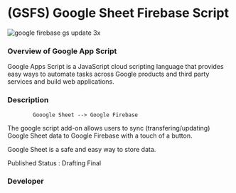 # (GSFS) Google Sheet Firebase Script
![google firebase gs update 3x](https://cloud.githubusercontent.com/assets/19171147/25772495/43a5ffbc-323a-11e7-9714-0a0abcc1f99b.png)

### Overview of Google App Script
 
Google Apps Script is a JavaScript cloud scripting language that provides easy ways to automate tasks across Google products and third party services and build web applications.

### Description

            Gooogle Sheet --> Google Firebase

The google script add-on allows users to sync (transfering/updating) Google Sheet data to Google Firebase with a touch of a button. 

Google Sheet is a safe and easy way to store data.


Published Status : Drafting Final

### Developer



